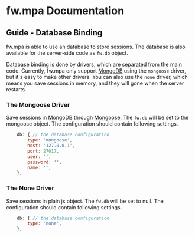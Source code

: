 # fw.mpa Documentation #

## Guide - Database Binding ##

fw.mpa is able to use an database to store sessions. The database is also available for the server-side code as `fw.db` object.

Database binding is done by drivers, which are separated from the main code. Currently, fw.mpa only support [MongoDB](http://www.mongodb.org/) using the `mongoose` driver, but it's easy to make other drivers. You can also use the `none` driver, which means you save sessions in memory, and they will gone when the server restarts.

### The Mongoose Driver ###

Save sessions in MongoDB through [Mongoose](https://github.com/LearnBoost/mongoose). The `fw.db` will be set to the mongoose object. The configuration should contain following settings.

```js
	db: { // the database configuration
		type: 'mongoose',
		host: '127.0.0.1',
		port: 27017,
		user: '',
		password: '',
		name: '',
	},
```

### The None Driver ###

Save sessions in plain js object. The `fw.db` will be set to null. The configuration should contain following settings.

```js
	db: { // the database configuration
		type: 'none',
	},
```
